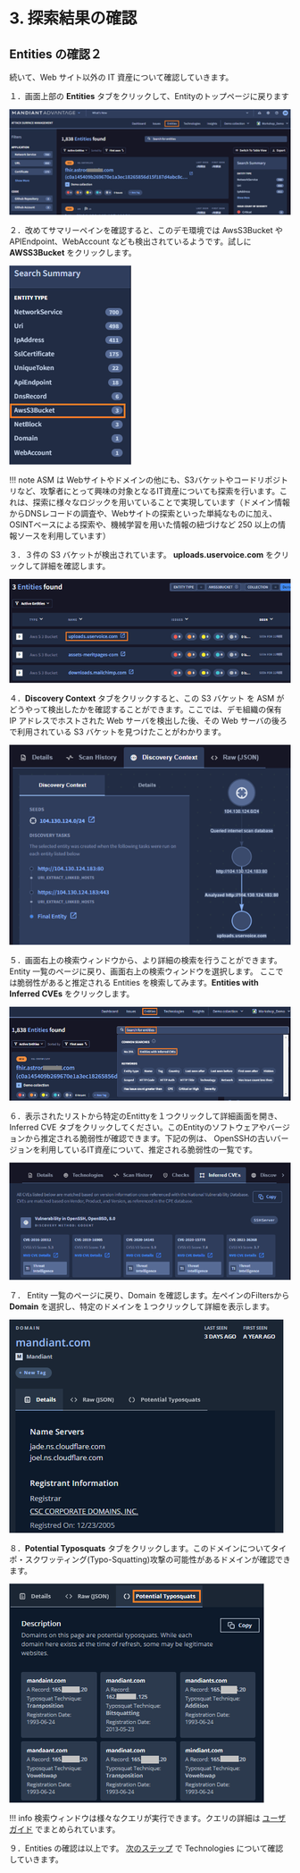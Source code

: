 # 3. 探索結果の確認

## Entities の確認２

続いて、Web サイト以外の IT 資産について確認していきます。

１．画面上部の **Entities** タブをクリックして、Entityのトップページに戻ります

![image-20240418111539824](images/image-20240418111539824.png)

２．改めてサマリーペインを確認すると、このデモ環境では AwsS3Bucket や APIEndpoint、WebAccount なども検出されているようです。試しに **AWSS3Bucket** をクリックします。

![image-20240418113311778](images/image-20240418113311778.png)



!!! note
    ASM は Webサイトやドメインの他にも、S3バケットやコードリポジトリなど、攻撃者にとって興味の対象となるIT資産についても探索を行います。これは、探索に様々なロジックを用いていることで実現しています（ドメイン情報からDNSレコードの調査や、Webサイトの探索といった単純なものに加え、OSINTベースによる探索や、機械学習を用いた情報の紐づけなど 250 以上の情報ソースを利用しています）



３．３件の S3 バケットが検出されています。  **uploads.uservoice.com** をクリックして詳細を確認します。 

![image-20240418113948590](images/image-20240418113948590.png)

４．**Discovery Context** タブをクリックすると、この S3 バケット を ASM がどうやって検出したかを確認することができます。ここでは、デモ組織の保有 IP アドレスでホストされた Web サーバを検出した後、その Web サーバの後ろで利用されている S3 バケットを見つけたことがわかります。

![image-20240418114249905](images/image-20240418114249905.png)



５．画面右上の検索ウィンドウから、より詳細の検索を行うことができます。 Entity 一覧のページに戻り、画面右上の検索ウィンドウを選択します。
ここでは脆弱性があると推定される Entities を検索してみます。**Entities with Inferred CVEs** をクリックします。

![image-20240418114656254](images/image-20240418114656254.png)



６．表示されたリストから特定のEntittyを１つクリックして詳細画面を開き、Inferred CVE タブをクリックしてください。このEntityのソフトウェアやバージョンから推定される脆弱性が確認できます。下記の例は、 OpenSSHの古いバージョンを利用しているIT資産について、推定される脆弱性の一覧です。

![image-20240418114944898](images/image-20240418114944898.png)



７． Entity 一覧のページに戻り、Domain を確認します。左ペインのFiltersから **Domain** を選択し、特定のドメインを１つクリックして詳細を表示します。

![](images/2022-08-10-01-12-18-image.png)

８．**Potential Typosquats** タブをクリックします。このドメインについてタイポ・スクワッティング(Typo-Squatting)攻撃の可能性があるドメインが確認できます。

![](images/2022-08-10-01-13-40-image.png)



!!! info
    検索ウィンドウは様々なクエリが実行できます。クエリの詳細は [ユーザガイド](https://docs.mandiant.com/home/attack-surface-management-search-syntax) でまとめられています。



９．Entities の確認は以上です。  [次のステップ](../033-check-technologies) で Technologies について確認していきます。

